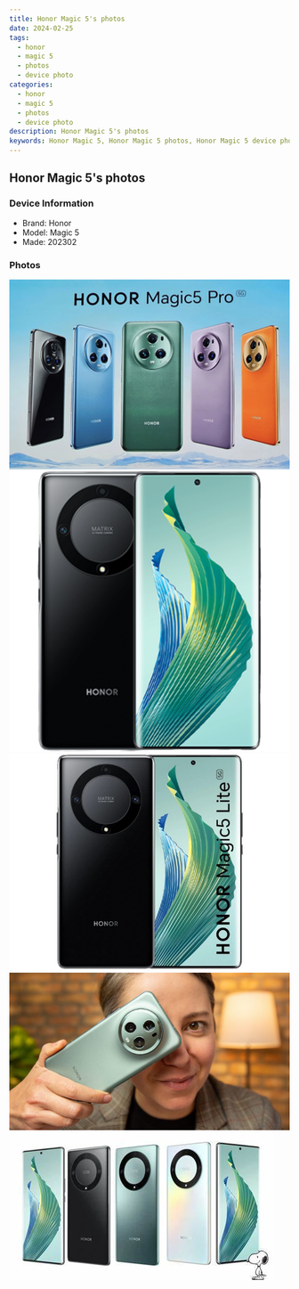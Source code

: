 ```yaml
---
title: Honor Magic 5's photos
date: 2024-02-25
tags: 
  - honor
  - magic 5
  - photos
  - device photo
categories: 
  - honor
  - magic 5
  - photos
  - device photo
description: Honor Magic 5's photos
keywords: Honor Magic 5, Honor Magic 5 photos, Honor Magic 5 device photo
---
```


## Honor Magic 5's photos

### Device Information

- Brand: Honor
- Model: Magic 5
- Made: 202302

### Photos

![/images/best-assets/devices/honor/honor-magic-5/1.jpg](/images/best-assets/devices/honor/honor-magic-5/1.jpg)
![/images/best-assets/devices/honor/honor-magic-5/2.jpg](/images/best-assets/devices/honor/honor-magic-5/2.jpg)
![/images/best-assets/devices/honor/honor-magic-5/3.jpg](/images/best-assets/devices/honor/honor-magic-5/3.jpg)
![/images/best-assets/devices/honor/honor-magic-5/4.jpg](/images/best-assets/devices/honor/honor-magic-5/4.jpg)
![/images/best-assets/devices/honor/honor-magic-5/5.jpg](/images/best-assets/devices/honor/honor-magic-5/5.jpg)

